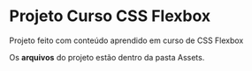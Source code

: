 # Projeto Curso CSS Flexbox
Projeto feito com conteúdo aprendido em curso de CSS Flexbox

Os **arquivos** do projeto estão dentro da pasta Assets.
